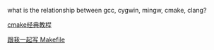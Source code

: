 what is the relationship between gcc, cygwin, mingw, cmake, clang?



[cmake经典教程](https://blog.csdn.net/ruglcc/article/details/7814546/)

[跟我一起写 Makefile](https://blog.csdn.net/haoel/article/details/2886)

